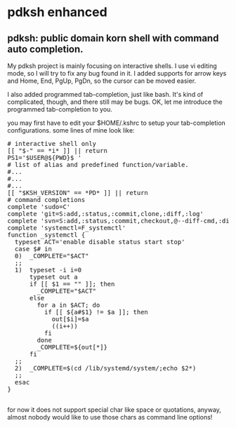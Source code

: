 # pdksh enhanced
pdksh: public domain korn shell with command auto completion.
---
My pdksh project is mainly focusing on interactive shells.
I use vi editing mode, so I will try to fix any bug found in it. I added supports for arrow keys and Home, End, PgUp, PgDn, so the cursor can be moved easier.

I also added programmed tab-completion, just like bash. It's kind of complicated, though, and there still may be bugs. OK, let me introduce the programmed tab-completion to you.

you may first have to edit your $HOME/.kshrc to setup your tab-completion configurations. some lines of mine look like:

<pre>
# interactive shell only
[[ "$-" == *i* ]] || return
PS1='$USER@${PWD}$ '
# list of alias and predefined function/variable.
#...
#...
#...
[[ "$KSH_VERSION" == *PD* ]] || return
# command completions
complete 'sudo=C'
complete 'git=S:add,:status,:commit,clone,:diff,:log'
complete 'svn=S:add,:status,:commit,checkout,@--diff-cmd,:diff,:log'
complete 'systemctl=F_systemctl'
function _systemctl {
  typeset ACT='enable disable status start stop'
  case $# in
  0)  _COMPLETE="$ACT"
  ;;
  1)  typeset -i i=0
      typeset out a
      if [[ $1 == "" ]]; then
        _COMPLETE="$ACT"
      else
        for a in $ACT; do
          if [[ ${a#$1} != $a ]]; then
            out[$i]=$a
            ((i++))
          fi
        done
        _COMPLETE=${out[*]}
      fi
  ;;
  2)  _COMPLETE=$(cd /lib/systemd/system/;echo $2*)
  ;;
  esac
}

</pre>

for now it does not support special char like space or quotations, anyway, almost nobody would like to use those chars as command line options!
